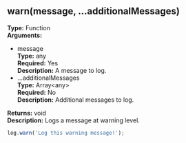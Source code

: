 ## warn(message, ...additionalMessages)

**Type:** Function  
**Arguments:**
  - message  
    **Type:** any  
    **Required:** Yes  
    **Description:** A message to log.
  - ...additionalMessages  
    **Type:** Array&lt;any&gt;  
    **Required:** No  
    **Description:** Additional messages to log.

**Returns:** void  
**Description:** Logs a message at warning level.

```ts
log.warn('Log this warning message!');
```
